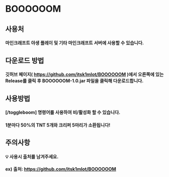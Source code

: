 # BOOOOOOM
 
## 사용처
#### 마인크래프트 야생 플레이 및 기타 마인크래프트 서버에 사용할 수 있습니다.

## 다운로드 방법
#### 깃허브 페이지( https://github.com/itsk1mlot/BOOOOOOM )에서 오른쪽에 있는 Release를 클릭 후 BOOOOOOM-1.0.jar 파일을 클릭해 다운로드합니다.

## 사용방법
#### [/toggleboom] 명령어를 사용하여 비/활성화 할 수 있습니다.
#### 1분마다 50%의 TNT 5개와 크리퍼 5마리가 소환됩니다!

## 주의사항
#### 💡 사용시 출처를 남겨주세요.
#### ex) 출처: https://github.com/itsk1mlot/BOOOOOOM
